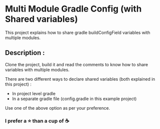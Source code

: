 # Multi Module Gradle Config (with Shared variables)

This project explains how to share gradle buildConfigField variables with multiple modules.

## Description :

Clone the project, build it and read the comments to know how to share variables with multiple modules.

There are two different ways to declare shared variables (both explained in this project) :

- In project level gradle
- In a separate gradle file (config.gradle in this example project)

Use one of the above option as per your preference.

### I prefer a :star: than a cup of :coffee: